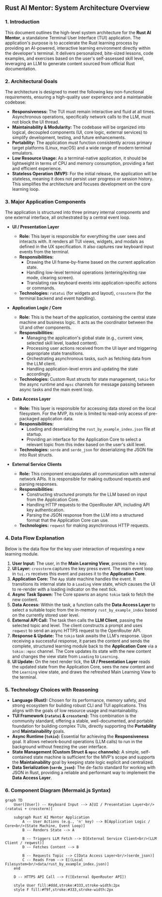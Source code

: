 
## **Rust AI Mentor: System Architecture Overview**

### **1. Introduction**

This document outlines the high-level system architecture for the **Rust AI Mentor**, a standalone Terminal User Interface (TUI) application. The application's purpose is to accelerate the Rust learning process by providing an AI-powered, interactive learning environment directly within the developer's terminal. It delivers personalized, bite-sized lessons, code examples, and exercises based on the user's self-assessed skill level, leveraging an LLM to generate content sourced from official Rust documentation.

### **2. Architectural Goals**

The architecture is designed to meet the following key non-functional requirements, ensuring a high-quality user experience and a maintainable codebase:

*   **Responsiveness:** The TUI must remain interactive and fluid at all times. Asynchronous operations, specifically network calls to the LLM, must not block the UI thread.
*   **Maintainability & Modularity:** The codebase will be organized into logical, decoupled components (UI, core logic, external services) to simplify development, testing, and future enhancements.
*   **Portability:** The application must function consistently across primary target platforms (Linux, macOS) and a wide range of modern terminal emulators.
*   **Low Resource Usage:** As a terminal-native application, it should be lightweight in terms of CPU and memory consumption, providing a fast and efficient experience.
*   **Stateless Operation (MVP):** For the initial release, the application will be stateless, meaning it does not persist user progress or session history. This simplifies the architecture and focuses development on the core learning loop.

### **3. Major Application Components**

The application is structured into three primary internal components and one external interface, all orchestrated by a central event loop.

*   **UI / Presentation Layer**
    *   **Role:** This layer is responsible for everything the user sees and interacts with. It renders all TUI views, widgets, and modals as defined in the UX specification. It also captures raw keyboard input events from the terminal.
    *   **Responsibilities:**
        *   Drawing the UI frame-by-frame based on the current application state.
        *   Handling low-level terminal operations (entering/exiting raw mode, clearing screen).
        *   Translating raw keyboard events into application-specific actions or commands.
    *   **Technologies:** `ratatui` (for widgets and layout), `crossterm` (for the terminal backend and event handling).

*   **Application Logic / Core**
    *   **Role:** This is the heart of the application, containing the central state machine and business logic. It acts as the coordinator between the UI and other components.
    *   **Responsibilities:**
        *   Managing the application's global state (e.g., current view, selected skill level, loaded content).
        *   Processing user actions received from the UI layer and triggering appropriate state transitions.
        *   Orchestrating asynchronous tasks, such as fetching data from the LLM client.
        *   Handling application-level errors and updating the state accordingly.
    *   **Technologies:** Custom Rust structs for state management, `tokio` for the async runtime and `mpsc` channels for message passing between async tasks and the main event loop.

*   **Data Access Layer**
    *   **Role:** This layer is responsible for accessing data stored on the local filesystem. For the MVP, its role is limited to read-only access of pre-packaged application data.
    *   **Responsibilities:**
        *   Loading and deserializing the `rust_by_example_index.json` file at startup.
        *   Providing an interface for the Application Core to select a relevant topic from this index based on the user's skill level.
    *   **Technologies:** `serde` and `serde_json` for deserializing the JSON file into Rust structs.

*   **External Service Clients**
    *   **Role:** This component encapsulates all communication with external network APIs. It is responsible for making outbound requests and parsing responses.
    *   **Responsibilities:**
        *   Constructing structured prompts for the LLM based on input from the Application Core.
        *   Handling HTTP requests to the OpenRouter API, including API key authentication.
        *   Parsing the JSON response from the LLM into a structured format that the Application Core can use.
    *   **Technologies:** `reqwest` for making asynchronous HTTP requests.

### **4. Data Flow Explanation**

Below is the data flow for the key user interaction of requesting a new learning module.

1.  **User Input:** The user, in the **Main Learning View**, presses the `n` key.
2.  **UI Layer:** `crossterm` captures the key press event. The main event loop in `tui.rs` receives this event and passes it to the **Application Core**.
3.  **Application Core:** The `App` state machine handles the event. It transitions its internal state to a `Loading` view state, which causes the UI to re-render with a loading indicator on the next tick.
4.  **Async Task Spawn:** The Core spawns an async `tokio` task to fetch the new content.
5.  **Data Access:** Within the task, a function calls the **Data Access Layer** to select a suitable topic from the in-memory `rust_by_example_index` based on the currently stored user level.
6.  **External API Call:** The task then calls the **LLM Client**, passing the selected topic and level. The client constructs a prompt and uses `reqwest` to send an async HTTPS request to the OpenRouter API.
7.  **Response & Update:** The `tokio` task awaits the LLM's response. Upon receiving a successful response, it parses the content and sends the complete, structured learning module back to the **Application Core** via a `tokio::mpsc` channel. The Core updates its state with the new content and changes the view state from `Loading` to `Learning`.
8.  **UI Update:** On the next render tick, the **UI / Presentation Layer** reads the updated state from the Application Core, sees the new content and the `Learning` view state, and draws the refreshed Main Learning View to the terminal.

### **5. Technology Choices with Reasoning**

*   **Language (Rust):** Chosen for its performance, memory safety, and strong ecosystem for building robust CLI and TUI applications. This aligns with the goals of low resource usage and maintainability.
*   **TUI Framework (`ratatui` & `crossterm`):** This combination is the community standard, offering a stable, well-documented, and portable foundation for building complex TUIs, directly supporting the **Portability** and **Maintainability** goals.
*   **Async Runtime (`tokio`):** Essential for achieving the **Responsiveness** goal. It allows network-bound operations (LLM calls) to run in the background without freezing the user interface.
*   **State Management (Custom Struct & `mpsc` channels):** A simple, self-contained state machine is sufficient for the MVP's scope and supports the **Maintainability** goal by keeping state logic explicit and centralized.
*   **Data Serialization (`serde_json`):** The de-facto standard for working with JSON in Rust, providing a reliable and performant way to implement the **Data Access Layer**.

### **6. Component Diagram (Mermaid.js Syntax)**

```mermaid
graph TD
    User([User]) -- Keyboard Input --> A[UI / Presentation Layer<br/>(ratatui + crossterm)]

    subgraph Rust AI Mentor Application
        A -- User Actions (e.g., 'n' key) --> B[Application Logic / Core<br/>(State Machine, Event Loop)]
        B -- Renders State --> A

        B -- Triggers LLM Fetch --> D[External Service Client<br/>(LLM Client / reqwest)]
        D -- Fetches Content --> B

        B -- Requests Topic --> C[Data Access Layer<br/>(serde_json)]
        C -- Reads From --> E[(Local Filesystem<br/>data/rust_by_example_index.json)]
    end

    D -- HTTPS API Call --> F([External OpenRouter API])

    style User fill:#ddd,stroke:#333,stroke-width:2px
    style F fill:#f9f,stroke:#333,stroke-width:2px
```